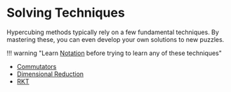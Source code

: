 # Solving Techniques

Hypercubing methods typically rely on a few fundamental techniques. By mastering these, you can even develop your own solutions to new puzzles.

!!! warning "Learn [Notation](/wiki/notation) before trying to learn any of these techniques"

- [Commutators](/wiki/techniques/commutators)
- [Dimensional Reduction](/wiki/techniques/dimensional-reduction)
- [RKT](/wiki/techniques/rkt)
